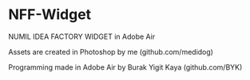 NFF-Widget
==========

NUMIL IDEA FACTORY WIDGET in Adobe Air

Assets are created in Photoshop by me (github.com/medidog)

Programming made in Adobe Air by Burak Yigit Kaya (github.com/BYK)
